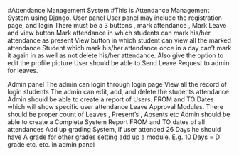 #Attendance Management System
#This is Attendance Management System using Django.
User panel
User panel may include the registration page, and login
There must be a 3 buttons , mark attendance , Mark Leave and view button
Mark attendance in which students can mark his/her attendance as present
View button in which student can view all the marked attendance
Student which mark his/her attendance once in a day can’t mark it again in as well as not delete his/her attendance.
Also give the option to edit the profile picture
User should be able to Send Leave Request to admin for leaves.

Admin panel
The admin can login through login page
View all the record of login students
The admin can edit, add, and delete the students attendance
Admin should be able to create a report of Users. FROM and TO Dates which will show specific user attendance
Leave Approval Modules. There should be proper count of Leaves , Present’s , Absents etc
Admin should be able to create a Complete System Report FROM and TO dates of all attendances
Add up grading System, if user attended 26 Days he should have A grade for other grades setting add up a module. E.g. 10 Days = D grade etc. etc. in admin panel
